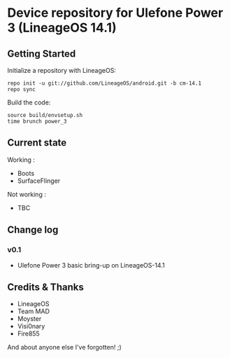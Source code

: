 Device repository for Ulefone Power 3 (LineageOS 14.1)
===========================

Getting Started
---------------

Initialize a repository with LineageOS:

    repo init -u git://github.com/LineageOS/android.git -b cm-14.1
    repo sync


Build the code:

    source build/envsetup.sh
    time brunch power_3

Current state
-------------

Working :

- Boots
- SurfaceFlinger


Not working :

- TBC

Change log
----------
### v0.1
- Ulefone Power 3 basic bring-up on LineageOS-14.1
  
Credits & Thanks 
---------
- LineageOS
- Team MAD
- Moyster
- Visi0nary
- Fire855

And about anyone else I've forgotten! ;)

